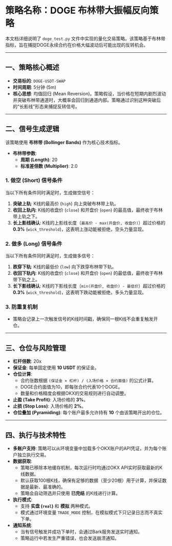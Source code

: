 # 策略名称：DOGE 布林带大振幅反向策略

本文档详细说明了 `doge_test.py` 文件中实现的量化交易策略。该策略基于布林带指标，旨在捕捉DOGE永续合约在价格大幅波动后可能出现的反转机会。

---

## 一、策略核心概述

- **交易标的**: `DOGE-USDT-SWAP`
- **时间周期**: 5分钟 (5m)
- **核心思想**: 均值回归 (Mean Reversion)。策略假设，当价格在短期内剧烈波动并突破布林带通道时，大概率会回归到通道内部。策略通过识别这种突破后的“长影线”形态来捕捉反转信号。

---

## 二、信号生成逻辑

该策略使用 **布林带 (Bollinger Bands)** 作为核心技术指标。

- **布林带参数**:
    - **周期 (Length)**: 20
    - **标准差倍数 (Multiplier)**: 2.0

### 1. 做空 (Short) 信号条件

当以下所有条件同时满足时，生成做空信号：

1.  **突破上轨**: K线的最高价 (`high`) 向上突破布林带上轨。
2.  **收回上轨内**: K线的收盘价 (`close`) 和开盘价 (`open`) 的最高值，最终收于布林带上轨之下。
3.  **长上影线确认**: K线的上影线长度（`最高价 - max(开盘价, 收盘价)`）超过价格的 **0.3%** (`wick_threshold`)，这表明上涨动能被拒绝，空头力量显现。

### 2. 做多 (Long) 信号条件

当以下所有条件同时满足时，生成做多信号：

1.  **跌穿下轨**: K线的最低价 (`low`) 向下跌穿布林带下轨。
2.  **收回下轨内**: K线的收盘价 (`close`) 和开盘价 (`open`) 的最低值，最终收于布林带下轨之上。
3.  **长下影线确认**: K线的下影线长度（`min(开盘价, 收盘价) - 最低价`）超过价格的 **0.3%** (`wick_threshold`)，这表明下跌动能被拒绝，多头力量显现。

### 3. 防重复机制

- 策略会记录上一次触发信号的K线时间戳，确保同一根K线不会重复触发开仓。

---

## 三、仓位与风险管理

- **杠杆倍数**: 20x
- **保证金**: 每单固定使用 **10 USDT** 的保证金。
- **仓位计算**:
    - 合约张数根据 `(保证金 × 杠杆) / (入场价格 × 合约面值)` 的公式计算。
    - DOGE合约面值为10，即每张合约代表10个DOGE。
    - 数量和价格精度会根据OKX的交易规则进行自动调整。
- **止盈 (Take Profit)**: 入场价格的 **3%**。
- **止损 (Stop Loss)**: 入场价格的 **2%**。
- **仓位叠加 (Pyramiding)**: 每个账户最多允许持有 **10** 个由该策略开出的仓位。

---

## 四、执行与技术特性

- **多账户支持**: 策略可以从环境变量中加载多个OKX账户的API凭证，并为每个账户独立执行交易。
- **数据获取**:
    - 策略已移除本地缓存机制，每次运行时均通过OKX API实时获取最新的K线数据。
    - 默认获取100根K线，确保有足够的数据（至少20根）用于计算，并保证数据是最新、最准确的。
    - 策略会自动筛选并只使用 **已完结** 的K线进行计算。
- **执行模式**:
    - 支持 **实盘 (`real`)** 和 **模拟** 两种模式。
    - 模式通过环境变量 `TRADE_MODE` 控制，在模拟模式下只记录日志而不真实下单。
- **通知系统**:
    - 当有信号触发并成功下单时，会通过Bark服务发送实时通知。
    - 策略运行中若发生严重错误，也会发送崩溃通知。
